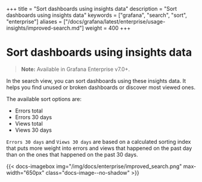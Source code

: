 +++
title = "Sort dashboards using insights data"
description = "Sort dashboards using insights data"
keywords = ["grafana", "search", "sort", "enterprise"]
aliases = ["/docs/grafana/latest/enterprise/usage-insights/improved-search.md"]
weight = 400
+++

# Sort dashboards using insights data

> **Note:** Available in Grafana Enterprise v7.0+.

In the search view, you can sort dashboards using these insights data. It helps you find unused or broken dashboards or discover most viewed ones.

The available sort options are:
- Errors total
- Errors 30 days
- Views total
- Views 30 days

`Errors 30 days` and `Views 30 days` are based on a calculated sorting index that puts more weight into errors and views that happened on the past day than on the ones that happened on the past 30 days.  

{{< docs-imagebox img="/img/docs/enterprise/improved_search.png" max-width="650px" class="docs-image--no-shadow" >}}


